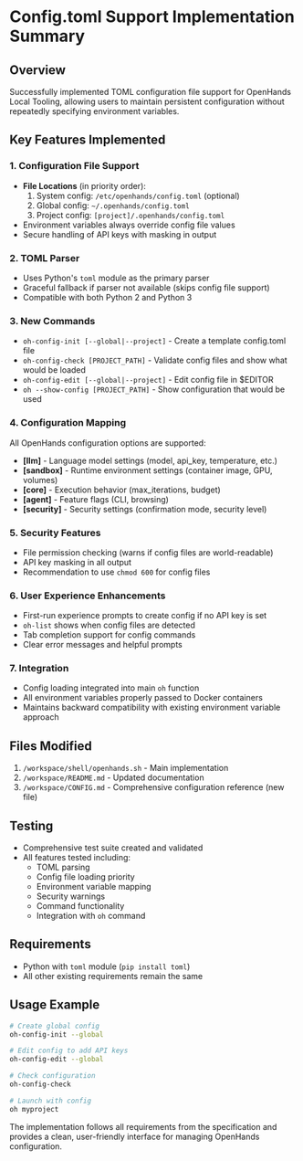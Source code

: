 # Config.toml Support Implementation Summary

## Overview
Successfully implemented TOML configuration file support for OpenHands Local Tooling, allowing users to maintain persistent configuration without repeatedly specifying environment variables.

## Key Features Implemented

### 1. Configuration File Support
- **File Locations** (in priority order):
  1. System config: `/etc/openhands/config.toml` (optional)
  2. Global config: `~/.openhands/config.toml`
  3. Project config: `[project]/.openhands/config.toml`
- Environment variables always override config file values
- Secure handling of API keys with masking in output

### 2. TOML Parser
- Uses Python's `toml` module as the primary parser
- Graceful fallback if parser not available (skips config file support)
- Compatible with both Python 2 and Python 3

### 3. New Commands
- `oh-config-init [--global|--project]` - Create a template config.toml file
- `oh-config-check [PROJECT_PATH]` - Validate config files and show what would be loaded
- `oh-config-edit [--global|--project]` - Edit config file in $EDITOR
- `oh --show-config [PROJECT_PATH]` - Show configuration that would be used

### 4. Configuration Mapping
All OpenHands configuration options are supported:
- **[llm]** - Language model settings (model, api_key, temperature, etc.)
- **[sandbox]** - Runtime environment settings (container image, GPU, volumes)
- **[core]** - Execution behavior (max_iterations, budget)
- **[agent]** - Feature flags (CLI, browsing)
- **[security]** - Security settings (confirmation mode, security level)

### 5. Security Features
- File permission checking (warns if config files are world-readable)
- API key masking in all output
- Recommendation to use `chmod 600` for config files

### 6. User Experience Enhancements
- First-run experience prompts to create config if no API key is set
- `oh-list` shows when config files are detected
- Tab completion support for config commands
- Clear error messages and helpful prompts

### 7. Integration
- Config loading integrated into main `oh` function
- All environment variables properly passed to Docker containers
- Maintains backward compatibility with existing environment variable approach

## Files Modified
1. `/workspace/shell/openhands.sh` - Main implementation
2. `/workspace/README.md` - Updated documentation
3. `/workspace/CONFIG.md` - Comprehensive configuration reference (new file)

## Testing
- Comprehensive test suite created and validated
- All features tested including:
  - TOML parsing
  - Config file loading priority
  - Environment variable mapping
  - Security warnings
  - Command functionality
  - Integration with `oh` command

## Requirements
- Python with `toml` module (`pip install toml`)
- All other existing requirements remain the same

## Usage Example
```bash
# Create global config
oh-config-init --global

# Edit config to add API keys
oh-config-edit --global

# Check configuration
oh-config-check

# Launch with config
oh myproject
```

The implementation follows all requirements from the specification and provides a clean, user-friendly interface for managing OpenHands configuration.